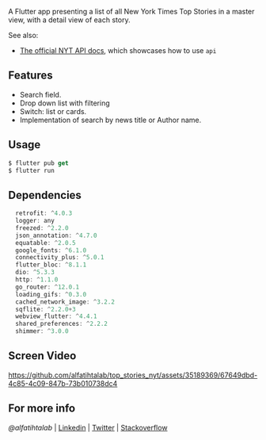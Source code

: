 

A Flutter app presenting a list of all New York Times Top Stories in a master view, with a detail 
view of each story.

See also:

- [The official NYT API docs](https://developer.nytimes.com/docs/top-stories-product/1/overview), which showcases how to use `api`




## Features

- Search field. 
- Drop down list with filtering
- Switch: list or cards. 
- Implementation of search by news title or Author name. 

## Usage


```dart
$ flutter pub get
$ flutter run
```

## Dependencies

```dart
  retrofit: ^4.0.3
  logger: any
  freezed: ^2.2.0
  json_annotation: ^4.7.0
  equatable: ^2.0.5
  google_fonts: ^6.1.0
  connectivity_plus: ^5.0.1
  flutter_bloc: ^8.1.1
  dio: ^5.3.3
  http: ^1.1.0
  go_router: ^12.0.1
  loading_gifs: ^0.3.0
  cached_network_image: ^3.2.2
  sqflite: ^2.2.0+3
  webview_flutter: ^4.4.1
  shared_preferences: ^2.2.2
  shimmer: ^3.0.0
```
## Screen Video


https://github.com/alfatihtalab/top_stories_nyt/assets/35189369/67649dbd-4c85-4c09-847b-73b010738dc4



## For more info

_@alfatihtalab_ |
[Linkedin](https://www.linkedin.com/in/alfatihtalab/) |
[Twitter](https://twitter.com/alfatihtalab) |
[Stackoverflow](https://stackoverflow.com/users/9351052/alfatih-eltayeb)
